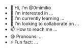 - 👋 Hi, I’m @0mimiko
- 👀 I’m interested in ...
- 🌱 I’m currently learning ...
- 💞️ I’m looking to collaborate on ...
- 📫 How to reach me ...
- 😄 Pronouns: ...
- ⚡ Fun fact: ...

<!---
0mimiko/0mimiko is a ✨ special ✨ repository because its `README.md` (this file) appears on your GitHub profile.
You can click the Preview link to take a look at your changes.
--->
